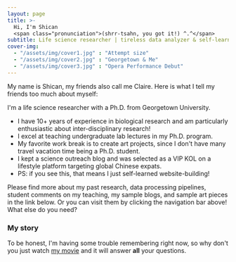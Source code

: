 ```yaml
---
layout: page
title: >-
  Hi, I'm Shican
  <span class="pronunciation">(shrr-tsahn, you got it!) ^.^</span>
subtitle: Life science researcher | tireless data analyzer & self-learner | excellent lecturer
cover-img: 
  - "/assets/img/cover1.jpg" : "Attempt size"
  - "/assets/img/cover2.jpg" : "Georgetown & Me"
  - "/assets/img/cover3.jpg" : "Opera Performance Debut"
---
```


<style>
  /* Adjusting the space between the navigation bar and the title */
  .page-title {
    margin-top: 0; /* Adjust the margin as needed */
  }
  .pronunciation {
    font-size: 1rem !important; /* Smaller font size for pronunciation with !important to override default */
    display: inline-block;
    margin-left: 0.5rem; /* Space between title and pronunciation */
    vertical-align: top; /* Align pronunciation with the title */
  }
</style>

My name is Shican, my friends also call me Claire. Here is what I tell my friends too much about myself:

I'm a life science researcher with a Ph.D. from Georgetown University. 

- I have 10+ years of experience in biological research and am particularly enthusiastic about inter-disciplinary research!
- I excel at teaching undergraduate lab lectures in my Ph.D. program.
- My favorite work break is to create art projects, since I don't have many travel vacation time being a Ph.D. student.
- I kept a science outreach blog and was selected as a VIP KOL on a lifestyle platform targeting global Chinese expats.
- PS: if you see this, that means I just self-learned website-building! 

Please find more about my past research, data processing pipelines, student comments on my teaching, my sample blogs, and sample art pieces in the link below. Or you can visit them by clicking the navigation bar above! What else do you need?

### My story

To be honest, I'm having some trouble remembering right now, so why don't you just watch [my movie](https://en.wikipedia.org/wiki/The_Princess_Bride_%28film%29) and it will answer **all** your questions.
